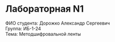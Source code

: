 # Лабораторная N1

ФИО студента: Дорожко Александр Сергеевич<br>
Группа: ИБ-1-24<br>
Тема: Методшифровальной ленты<br>
